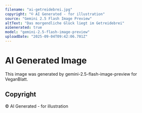```yaml
---
filename: "ai-getreidebrei.jpg"
copyright: "© AI Generated - for illustration"
source: "Gemini 2.5 Flash Image Preview"
altText: "Das morgendliche Glück liegt im Getreidebrei"
aiGenerated: true
model: "gemini-2.5-flash-image-preview"
uploadDate: "2025-09-04T09:42:06.701Z"
---
```


# AI Generated Image

This image was generated by gemini-2.5-flash-image-preview for VeganBlatt.

## Copyright
© AI Generated - for illustration
